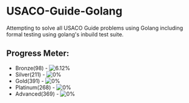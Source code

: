 # USACO-Guide-Golang

Attempting to solve all USACO Guide problems using Golang including formal testing using golang's inbuild test suite.

## Progress Meter:

- Bronze(98) - ![6.12%](https://progress-bar.xyz/6/?style=minimal-matte)
- Silver(211) - ![0%](https://progress-bar.xyz/0/?style=minimal-matte)
- Gold(391) - ![0%](https://progress-bar.xyz/0/?style=minimal-matte)
- Platinum(268) - ![0%](https://progress-bar.xyz/0/?style=minimal-matte)
- Advanced(369) - ![0%](https://progress-bar.xyz/0/?style=minimal-matte)
